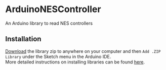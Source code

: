 # ArduinoNESController
An Arduino library to read NES controllers

## Installation
[Download](https://github.com/aaronshappell/ArduinoNESController/releases/download/v1.0/ArduinoNESController.zip) the library zip to anywhere on your computer and then `Add .ZIP Library` under the Sketch menu in the Arduino IDE.  
More detailed instructions on installing libraries can be found [here](https://www.arduino.cc/en/Guide/Libraries).